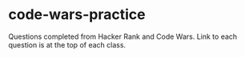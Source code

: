 # code-wars-practice

Questions completed from Hacker Rank and Code Wars. Link to each question is at the top of each class.
